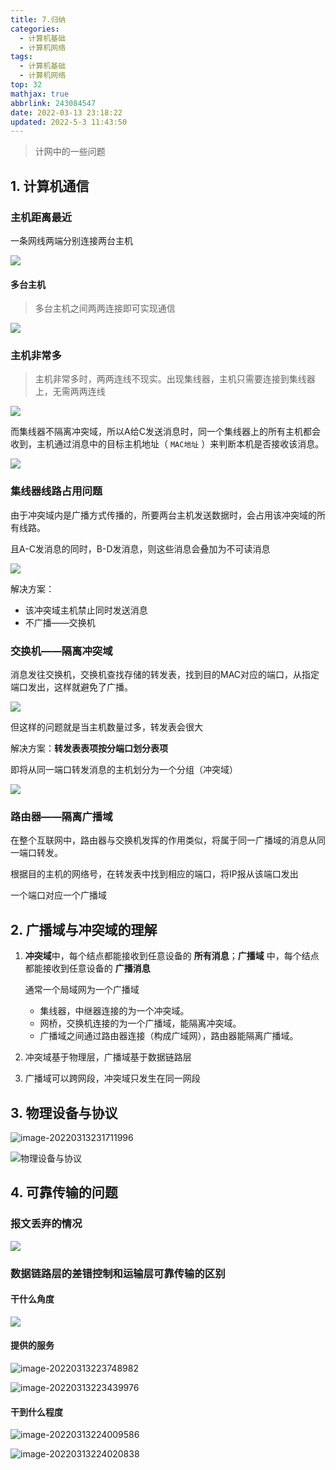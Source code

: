 ```yaml
---
title: 7.归纳
categories:
  - 计算机基础
  - 计算机网络
tags:
  - 计算机基础
  - 计算机网络
top: 32
mathjax: true
abbrlink: 243084547
date: 2022-03-13 23:18:22
updated: 2022-5-3 11:43:50
---
```


>   计网中的一些问题

<!--more-->

## 1. 计算机通信

### 主机距离最近

一条网线两端分别连接两台主机

![](7-重要问题/image-20220503090808381.png)

#### 多台主机

> 多台主机之间两两连接即可实现通信

![](7-重要问题/image-20220503091138330.png)

### 主机非常多

> 主机非常多时，两两连线不现实。出现集线器，主机只需要连接到集线器上，无需两两连线

![](7-重要问题/image-20220503091518015.png)



而集线器不隔离冲突域，所以A给C发送消息时，同一个集线器上的所有主机都会收到，主机通过消息中的目标主机地址（ `MAC地址` ）来判断本机是否接收该消息。

![](7-重要问题/image-20220503100039757.png)

### 集线器线路占用问题

由于冲突域内是广播方式传播的，所要两台主机发送数据时，会占用该冲突域的所有线路。

且A-C发消息的同时，B-D发消息，则这些消息会叠加为不可读消息

![](7-重要问题/image-20220503101931210.png)

解决方案：

- 该冲突域主机禁止同时发送消息
- 不广播——交换机

### 交换机——隔离冲突域

消息发往交换机，交换机查找存储的转发表，找到目的MAC对应的端口，从指定端口发出，这样就避免了广播。

![](7-重要问题/image-20220503105714299.png)

但这样的问题就是当主机数量过多，转发表会很大

解决方案：**转发表表项按分端口划分表项**

即将从同一端口转发消息的主机划分为一个分组（冲突域）

![](7-重要问题/image-20220503110522844.png)

### 路由器——隔离广播域

在整个互联网中，路由器与交换机发挥的作用类似，将属于同一广播域的消息从同一端口转发。

根据目的主机的网络号，在转发表中找到相应的端口，将IP报从该端口发出

一个端口对应一个广播域

## 2. 广播域与冲突域的理解

1. **冲突域**中，每个结点都能接收到任意设备的 **所有消息**；**广播域** 中，每个结点都能接收到任意设备的 **广播消息**

   通常一个局域网为一个广播域

   - 集线器，中继器连接的为一个冲突域。
   - 网桥，交换机连接的为一个广播域，能隔离冲突域。
   - 广播域之间通过路由器连接（构成广域网），路由器能隔离广播域。

2. 冲突域基于物理层，广播域基于数据链路层

2. 广播域可以跨网段，冲突域只发生在同一网段

## 3. 物理设备与协议

![image-20220313231711996](7-重要问题/image-20220313231711996.png)

![物理设备与协议](7-重要问题/物理设备与协议.png)

## 4. 可靠传输的问题

### 报文丢弃的情况

![](7-重要问题/image-20220313222659953.png)

### 数据链路层的差错控制和运输层可靠传输的区别

#### 干什么角度

![](7-重要问题/image-20220313222803542.png)

#### 提供的服务

![image-20220313223748982](7-重要问题/image-20220313223748982.png)

![image-20220313223439976](7-重要问题/image-20220313223439976.png)

#### 干到什么程度

![image-20220313224009586](7-重要问题/image-20220313224009586.png)

![image-20220313224020838](7-重要问题/image-20220313224020838.png)

